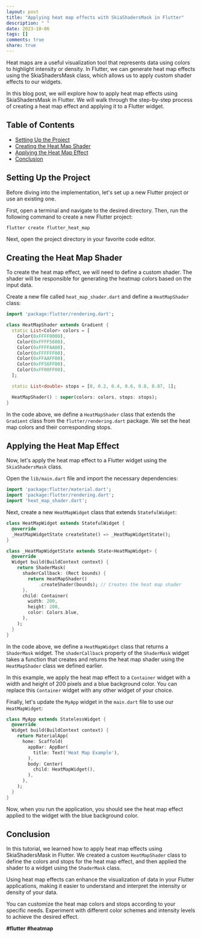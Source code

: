 ```yaml
---
layout: post
title: "Applying heat map effects with SkiaShadersMask in Flutter"
description: " "
date: 2023-10-06
tags: []
comments: true
share: true
---
```


Heat maps are a useful visualization tool that represents data using colors to highlight intensity or density. In Flutter, we can generate heat map effects using the SkiaShadersMask class, which allows us to apply custom shader effects to our widgets.

In this blog post, we will explore how to apply heat map effects using SkiaShadersMask in Flutter. We will walk through the step-by-step process of creating a heat map effect and applying it to a Flutter widget.

## Table of Contents
- [Setting Up the Project](#setting-up-the-project)
- [Creating the Heat Map Shader](#creating-the-heat-map-shader)
- [Applying the Heat Map Effect](#applying-the-heat-map-effect)
- [Conclusion](#conclusion)

## Setting Up the Project

Before diving into the implementation, let's set up a new Flutter project or use an existing one.

First, open a terminal and navigate to the desired directory. Then, run the following command to create a new Flutter project:

```shell
flutter create flutter_heat_map
```

Next, open the project directory in your favorite code editor.

## Creating the Heat Map Shader

To create the heat map effect, we will need to define a custom shader. The shader will be responsible for generating the heatmap colors based on the input data.

Create a new file called `heat_map_shader.dart` and define a `HeatMapShader` class:

```dart
import 'package:flutter/rendering.dart';

class HeatMapShader extends Gradient {
  static List<Color> colors = [
    Color(0xFFFF0000),
    Color(0xFFFF5600),
    Color(0xFFFFAA00),
    Color(0xFFFFFF00),
    Color(0xFFAAFF00),
    Color(0xFF56FF00),
    Color(0xFF00FF00),
  ];

  static List<double> stops = [0, 0.2, 0.4, 0.6, 0.8, 0.87, 1];

  HeatMapShader() : super(colors: colors, stops: stops);
}
```

In the code above, we define a `HeatMapShader` class that extends the `Gradient` class from the `flutter/rendering.dart` package. We set the heat map colors and their corresponding stops.

## Applying the Heat Map Effect

Now, let's apply the heat map effect to a Flutter widget using the `SkiaShadersMask` class.

Open the `lib/main.dart` file and import the necessary dependencies:

```dart
import 'package:flutter/material.dart';
import 'package:flutter/rendering.dart';
import 'heat_map_shader.dart';
```

Next, create a new `HeatMapWidget` class that extends `StatefulWidget`:

```dart
class HeatMapWidget extends StatefulWidget {
  @override
  _HeatMapWidgetState createState() => _HeatMapWidgetState();
}

class _HeatMapWidgetState extends State<HeatMapWidget> {
  @override
  Widget build(BuildContext context) {
    return ShaderMask(
      shaderCallback: (Rect bounds) {
        return HeatMapShader()
            .createShader(bounds); // Creates the heat map shader
      },
      child: Container(
        width: 200,
        height: 200,
        color: Colors.blue,
      ),
    );
  }
}
```

In the code above, we define a `HeatMapWidget` class that returns a `ShaderMask` widget. The `shaderCallback` property of the `ShaderMask` widget takes a function that creates and returns the heat map shader using the `HeatMapShader` class we defined earlier.

In this example, we apply the heat map effect to a `Container` widget with a width and height of 200 pixels and a blue background color. You can replace this `Container` widget with any other widget of your choice.

Finally, let's update the `MyApp` widget in the `main.dart` file to use our `HeatMapWidget`:

```dart
class MyApp extends StatelessWidget {
  @override
  Widget build(BuildContext context) {
    return MaterialApp(
      home: Scaffold(
        appBar: AppBar(
          title: Text('Heat Map Example'),
        ),
        body: Center(
          child: HeatMapWidget(),
        ),
      ),
    );
  }
}
```

Now, when you run the application, you should see the heat map effect applied to the widget with the blue background color.

## Conclusion

In this tutorial, we learned how to apply heat map effects using SkiaShadersMask in Flutter. We created a custom `HeatMapShader` class to define the colors and stops for the heat map effect, and then applied the shader to a widget using the `ShaderMask` class.

Using heat map effects can enhance the visualization of data in your Flutter applications, making it easier to understand and interpret the intensity or density of your data.

You can customize the heat map colors and stops according to your specific needs. Experiment with different color schemes and intensity levels to achieve the desired effect.

**#flutter** **#heatmap**